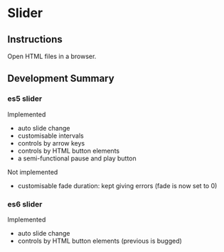 # Slider

## Instructions
Open HTML files in a browser.

## Development Summary
### es5 slider
Implemented
- auto slide change
- customisable intervals
- controls by arrow keys
- controls by HTML button elements
- a semi-functional pause and play button

Not implemented
- customisable fade duration: kept giving errors (fade is now set to 0)

### es6 slider
Implemented
- auto slide change
- controls by HTML button elements (previous is bugged)
